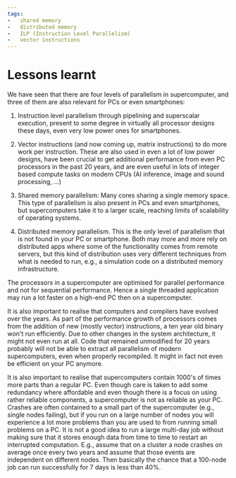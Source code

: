 ```yaml
---
tags:
-   shared memory
-   distributed memory
-   ILP (Instruction Level Parallelism)
-   vector instructions
---
```


# Lessons learnt

We have seen that there are four levels of parallelism in supercomputer, and 
three of them are also relevant for PCs or even smartphones:

1.  Instruction level parallelism through pipelining and superscalar execution,
    present to some degree in virtually all processor designs these days, even
    very low power ones for smartphones.

2.  Vector instructions (and now coming up, matrix instructions) to do more work
    per instruction. These are also used in even a lot of low power designs,
    have been crucial to get additional performance from even PC processors in the 
    past 20 years, and are even useful in lots of integer based compute tasks
    on modern CPUs (AI inference, image and sound processing, ...)

3.  Shared memory parallelism: Many cores sharing a single memory space. 
    This type of parallelism is also present in PCs and even smartphones,
    but supercomputers take it to a larger scale, reaching limits of scalability
    of operating systems.

4.  Distributed memory parallelism. This is the only level of parallelism that is
    not found in your PC or smartphone. Both may more and more rely on distributed
    apps where some of the functionality comes from remote servers, but this kind
    of distribution uses very different techniques from what is needed to run, e.g.,
    a simulation code on a distributed memory infrastructure.

The processors in a supercomputer are optimised for parallel performance and not
for sequential performance. Hence a single threaded application may run a lot faster
on a high-end PC then on a supercomputer.

It is also important to realise that computers and compilers have evolved over the
years. As part of the performance growth of processors comes from the addition of new
(mostly vector) instructions, a ten year old binary won't run efficiently. Due to other
changes in the system architecture, it might not even run at all. Code that remained 
unmodified for 20 years probably will not be able to extract all parallelism of
modern supercomputers, even when properly recompiled. It might in fact not even be
efficient on your PC anymore.

It is also important to realise that supercomputers contain 1000's of times 
more parts than a regular PC. Even though care is taken to add some redundancy
where affordable and even though there is a focus on using rather reliable components,
a supercomputer is not as reliable as your PC. Crashes are often contained to a small
part of the supercomputer (e.g., single nodes failing), but if you run on a large
number of nodes you will experience a lot more problems than you are used to from 
running small problems on a PC. It is not a good idea to run a large
multi-day job without making sure that it stores enough data from time to time to
restart an interrupted computation.
E.g., assume that on a cluster a node crashes on average once every two years and
assume that those events are independent on different nodes. Then basically the chance
that a 100-node job can run successfully for 7 days is less than 40%. 

